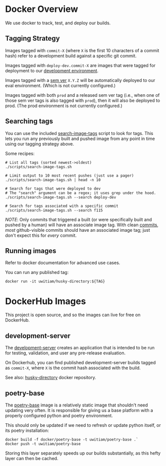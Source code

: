 # Docker Overview

We use docker to track, test, and deploy our builds. 

## Tagging Strategy

Images tagged with `commit-X` (where `X` is the first 10 characters of a commit hash)
refer to a development build against a specific git commit.

Images tagged with `deploy-dev.commit-X` are images that were tagged for deployment 
to our [development environment](https://github.com/uwit-iam/gcp-k8/tree/master/dev/uw-directory).

Images tagged with a [sem ver](https://www.semver.org) `X.Y.Z` will be automatically 
deployed to our eval environment. (Which is not currently configured.)

Images tagged with both `prod` and a released sem ver tag (i.e., when one of those 
sem ver tags is also tagged with `prod`), then it will also be deployed to prod. 
(The prod environment is not currently configured.)

## Searching tags

You can use the included [search-image-tags] script to look for tags. This lets you run 
any previously built and pushed image from any point in time using our tagging 
strategy above.

Some recipes:

```
# List all tags (sorted newest->oldest)
./scripts/search-image-tags.sh

# Limit output to 10 most recent pushes (just use a pager)
./scripts/search-image-tags.sh | head -n 10

# Search for tags that were deployed to dev
# The "search" argument can be a regex; it uses grep under the hood.
./scripts/search-image-tags.sh --search deploy-dev

# Search for tags associated with a specific commit
./scripts/search-image-tags.sh --search f115
```

*NOTE*: Only commits that triggered a built (or were specifically built and pushed
by a human) will have an associate image tag. With clean [commits], *most* 
github-visible commits should have an associated image tag; just don't expect this 
for *every* commit.


## Running images

Refer to docker documentation for advanced use cases.

You can run any published tag:

`docker run -it uwitiam/husky-directory:${TAG}`


# DockerHub Images

This project is open source, and so the images can live for free on DockerHub.



## development-server

The [development-server]
creates an application that is intended to be run for testing, validation, and 
user any pre-release evaluation.

On Dockerhub, you can find published development-server builds tagged as `commit-X`, 
where `X` is the commit hash associated with the build. 

See also: [husky-directory] docker repository.


## poetry-base

The [poetry-base] image is a relatively static image that shouldn't need updating 
very often. It is responsible for giving us a base platform with a properly configured 
python and poetry environment.

This should only be updated if we need to refresh or update python itself, or its
poetry installation:

```
docker build -f docker/poetry-base -t uwitiam/poetry-base .`
docker push -t uwitiam/poetry-base
```

Storing this layer separately speeds up our builds substantially, as this hefty
layer can then be cached.


[development-server]: https://github.com/uwit-iam/uw-husky-directory/tree/main/docker/development-server.dockerfile 
[poetry-base]: https://hub.docker.com/repository/docker/uwitiam/poetry
[husky-directory]: https://hub.docker.com/repository/docker/uwitiam/husky-directory
[search-image-tags]: https://github.com/uwit-iam/uw-husky-directory/tree/main/scripts/search-image-tags.sh]
[commits]: commits.md
